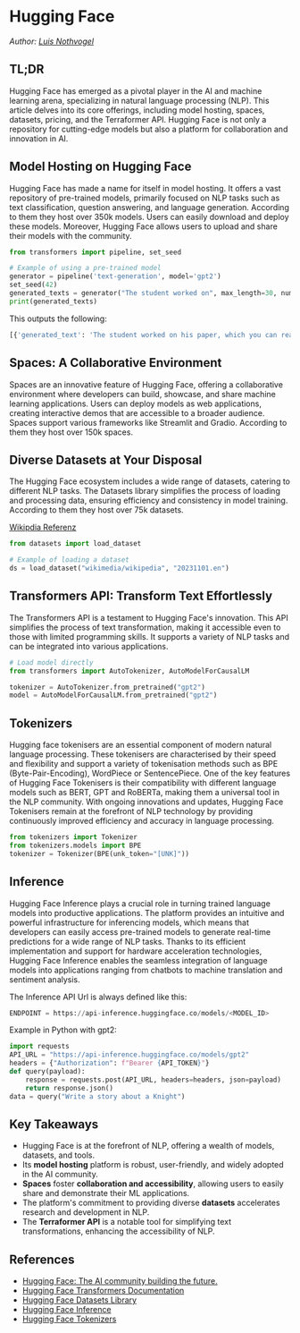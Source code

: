 # Hugging Face

_Author: [Luis Nothvogel](mailto:luis.nothvogel@htwg-konstanz.de)_  
  
## TL;DR  
  
Hugging Face has emerged as a pivotal player in the AI and machine learning arena, specializing in natural language processing (NLP). This article delves into its core offerings, including model hosting, spaces, datasets, pricing, and the Terraformer API. Hugging Face is not only a repository for cutting-edge models but also a platform for collaboration and innovation in AI.  

## Model Hosting on Hugging Face

Hugging Face has made a name for itself in model hosting. It offers a vast repository of pre-trained models, primarily focused on NLP tasks such as text classification, question answering, and language generation. According to them they host over 350k models. Users can easily download and deploy these models. Moreover, Hugging Face allows users to upload and share their models with the community.

```python
from transformers import pipeline, set_seed

# Example of using a pre-trained model
generator = pipeline('text-generation', model='gpt2')  
set_seed(42)  
generated_texts = generator("The student worked on", max_length=30, num_return_sequences=2)  
print(generated_texts)
```

This outputs the following:
```python
[{'generated_text': 'The student worked on his paper, which you can read about here. You can get an ebook with that part, or an audiobook with some of'}, {'generated_text': 'The student worked on this particular task by making the same basic task in his head again and again, without the help of some external helper, even when'}]
```

## Spaces: A Collaborative Environment

Spaces are an innovative feature of Hugging Face, offering a collaborative environment where developers can build, showcase, and share machine learning applications. Users can deploy models as web applications, creating interactive demos that are accessible to a broader audience. Spaces support various frameworks like Streamlit and Gradio. According to them they host over 150k spaces.

## Diverse Datasets at Your Disposal

The Hugging Face ecosystem includes a wide range of datasets, catering to different NLP tasks. The Datasets library simplifies the process of loading and processing data, ensuring efficiency and consistency in model training. According to them they host over 75k datasets.

[Wikipdia Referenz](https://huggingface.co/datasets/wikimedia/wikipedia)
```python
from datasets import load_dataset

# Example of loading a dataset
ds = load_dataset("wikimedia/wikipedia", "20231101.en")
```


## Transformers API: Transform Text Effortlessly

The Transformers API is a testament to Hugging Face's innovation. This API simplifies the process of text transformation, making it accessible even to those with limited programming skills. It supports a variety of NLP tasks and can be integrated into various applications.

```python
# Load model directly
from transformers import AutoTokenizer, AutoModelForCausalLM

tokenizer = AutoTokenizer.from_pretrained("gpt2")
model = AutoModelForCausalLM.from_pretrained("gpt2")
```

## Tokenizers

Hugging face tokenisers are an essential component of modern natural language processing. These tokenisers are characterised by their speed and flexibility and support a variety of tokenisation methods such as BPE (Byte-Pair-Encoding), WordPiece or SentencePiece. One of the key features of Hugging Face Tokenisers is their compatibility with different language models such as BERT, GPT and RoBERTa, making them a universal tool in the NLP community. With ongoing innovations and updates, Hugging Face Tokenisers remain at the forefront of NLP technology by providing continuously improved efficiency and accuracy in language processing.

```python
from tokenizers import Tokenizer
from tokenizers.models import BPE
tokenizer = Tokenizer(BPE(unk_token="[UNK]"))
```

## Inference

Hugging Face Inference plays a crucial role in turning trained language models into productive applications. The platform provides an intuitive and powerful infrastructure for inferencing models, which means that developers can easily access pre-trained models to generate real-time predictions for a wide range of NLP tasks. Thanks to its efficient implementation and support for hardware acceleration technologies, Hugging Face Inference enables the seamless integration of language models into applications ranging from chatbots to machine translation and sentiment analysis.

The Inference API Url is always defined like this: 
```python
ENDPOINT = https://api-inference.huggingface.co/models/<MODEL_ID>
```

Example in Python with gpt2:
```python
import requests
API_URL = "https://api-inference.huggingface.co/models/gpt2"
headers = {"Authorization": f"Bearer {API_TOKEN}"}
def query(payload):
    response = requests.post(API_URL, headers=headers, json=payload)
    return response.json()
data = query("Write a story about a Knight")
```

## Key Takeaways

- Hugging Face is at the forefront of NLP, offering a wealth of models, datasets, and tools.
- Its **model hosting** platform is robust, user-friendly, and widely adopted in the AI community.
- **Spaces** foster **collaboration and accessibility**, allowing users to easily share and demonstrate their ML applications.
- The platform's commitment to providing diverse **datasets** accelerates research and development in NLP.
- The **Terraformer API** is a notable tool for simplifying text transformations, enhancing the accessibility of NLP.

## References

- [Hugging Face: The AI community building the future.](https://HuggingFace.co/)
- [Hugging Face Transformers Documentation](https://HuggingFace.co/docs/transformers/index)
- [Hugging Face Datasets Library](https://HuggingFace.co/docs/datasets/index)
- [Hugging Face Inference](https://huggingface.co/docs/api-inference/index)
- [Hugging Face Tokenizers](https://huggingface.co/docs/tokenizers/index)

